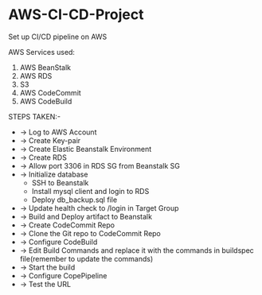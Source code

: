 # AWS-CI-CD-Project
Set up CI/CD pipeline on AWS

AWS Services used:
1. AWS BeanStalk
2. AWS RDS
3. S3
4. AWS CodeCommit
5. AWS CodeBuild

STEPS TAKEN:-
- -> Log to AWS Account
- -> Create Key-pair
- -> Create Elastic Beanstalk Environment
- -> Create RDS
- -> Allow port 3306 in RDS SG from Beanstalk SG
- -> Initialize database
     - SSH to Beanstalk
     - Install mysql client and login to RDS
     - Deploy db_backup.sql file
- -> Update health check to /login in Target Group
- -> Build and Deploy artifact to Beanstalk
- -> Create CodeCommit Repo
- -> Clone the Git repo to CodeCommit Repo
- -> Configure CodeBuild
- -> Edit Build Commands and replace it with the commands in buildspec file(remember to update the commands)
- -> Start the build
- -> Configure CopePipeline
- -> Test the URL
